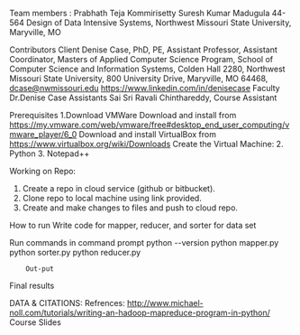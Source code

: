 Team members :
 Prabhath Teja Kommirisetty
 Suresh Kumar Madugula
44-564 Design of Data Intensive Systems, Northwest Missouri State University, Maryville, MO
 
 Contributors
Client
Denise Case, PhD, PE, Assistant Professor, Assistant Coordinator, Masters of Applied Computer Science Program, School of Computer Science and Information Systems, Colden Hall 2280, Northwest Missouri State University, 800 University Drive, Maryville, MO 64468, dcase@nwmissouri.edu 
https://www.linkedin.com/in/denisecase
Faculty
Dr.Denise Case
Assistants
Sai Sri Ravali Chinthareddy, Course Assistant

Prerequisites
1.Download VMWare
    Download and install from       https://my.vmware.com/web/vmware/free#desktop_end_user_computing/vmware_player/6_0
   Download and install VirtualBox from https://www.virtualbox.org/wiki/Downloads 
   Create the Virtual Machine:
2. Python 
3. Notepad++
	
Working on Repo:
1.	Create a repo in cloud service (github or bitbucket).
2.	Clone repo to local machine using link provided.
3.	Create and make changes to files and push to cloud repo.

How to run 
Write code for mapper, reducer, and sorter for data set

Run commands in command prompt
python --version
python mapper.py
python sorter.py
python reducer.py


        Out-put
 
 

Final results
 

DATA & CITATIONS:
Refrences: http://www.michael-noll.com/tutorials/writing-an-hadoop-mapreduce-program-in-python/
Course Slides

